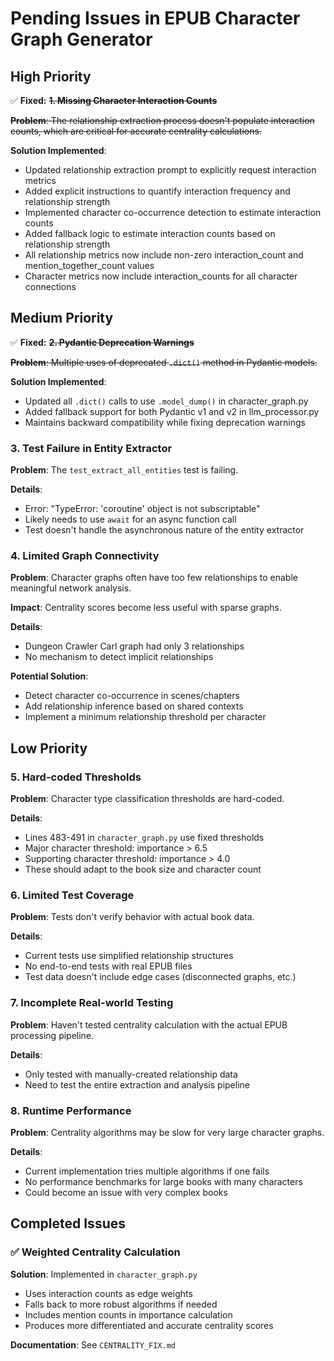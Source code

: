 # Pending Issues in EPUB Character Graph Generator

## High Priority

✅ **Fixed:** ~~**1. Missing Character Interaction Counts**~~

~~**Problem**: The relationship extraction process doesn't populate interaction counts, which are critical for accurate centrality calculations.~~

**Solution Implemented**:
- Updated relationship extraction prompt to explicitly request interaction metrics
- Added explicit instructions to quantify interaction frequency and relationship strength
- Implemented character co-occurrence detection to estimate interaction counts 
- Added fallback logic to estimate interaction counts based on relationship strength
- All relationship metrics now include non-zero interaction_count and mention_together_count values
- Character metrics now include interaction_counts for all character connections

## Medium Priority

✅ **Fixed:** ~~**2. Pydantic Deprecation Warnings**~~

~~**Problem**: Multiple uses of deprecated `.dict()` method in Pydantic models.~~

**Solution Implemented**:
- Updated all `.dict()` calls to use `.model_dump()` in character_graph.py
- Added fallback support for both Pydantic v1 and v2 in llm_processor.py
- Maintains backward compatibility while fixing deprecation warnings

### 3. Test Failure in Entity Extractor

**Problem**: The `test_extract_all_entities` test is failing.

**Details**:
- Error: "TypeError: 'coroutine' object is not subscriptable"
- Likely needs to use `await` for an async function call
- Test doesn't handle the asynchronous nature of the entity extractor

### 4. Limited Graph Connectivity

**Problem**: Character graphs often have too few relationships to enable meaningful network analysis.

**Impact**: Centrality scores become less useful with sparse graphs.

**Details**:
- Dungeon Crawler Carl graph had only 3 relationships
- No mechanism to detect implicit relationships

**Potential Solution**:
- Detect character co-occurrence in scenes/chapters
- Add relationship inference based on shared contexts
- Implement a minimum relationship threshold per character

## Low Priority

### 5. Hard-coded Thresholds

**Problem**: Character type classification thresholds are hard-coded.

**Details**:
- Lines 483-491 in `character_graph.py` use fixed thresholds
- Major character threshold: importance > 6.5
- Supporting character threshold: importance > 4.0
- These should adapt to the book size and character count

### 6. Limited Test Coverage

**Problem**: Tests don't verify behavior with actual book data.

**Details**:
- Current tests use simplified relationship structures
- No end-to-end tests with real EPUB files
- Test data doesn't include edge cases (disconnected graphs, etc.)

### 7. Incomplete Real-world Testing

**Problem**: Haven't tested centrality calculation with the actual EPUB processing pipeline.

**Details**:
- Only tested with manually-created relationship data
- Need to test the entire extraction and analysis pipeline

### 8. Runtime Performance

**Problem**: Centrality algorithms may be slow for very large character graphs.

**Details**:
- Current implementation tries multiple algorithms if one fails
- No performance benchmarks for large books with many characters
- Could become an issue with very complex books

## Completed Issues

### ✅ Weighted Centrality Calculation

**Solution**: Implemented in `character_graph.py`
- Uses interaction counts as edge weights
- Falls back to more robust algorithms if needed
- Includes mention counts in importance calculation
- Produces more differentiated and accurate centrality scores

**Documentation**: See `CENTRALITY_FIX.md`